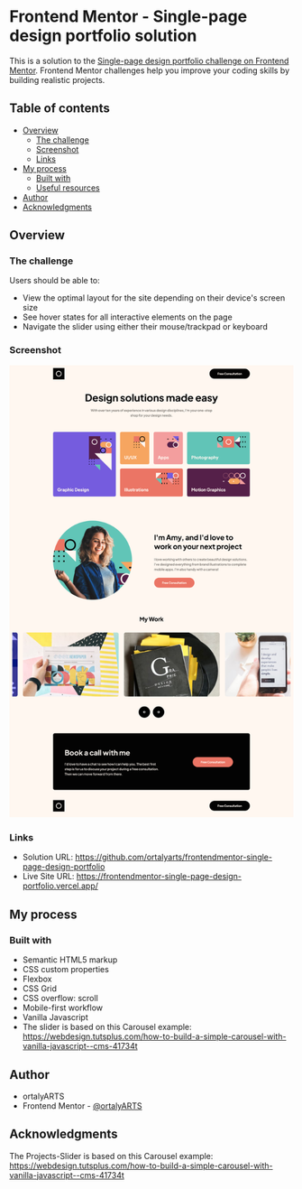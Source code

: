 # Frontend Mentor - Single-page design portfolio solution

This is a solution to the [Single-page design portfolio challenge on Frontend Mentor](https://www.frontendmentor.io/challenges/singlepage-design-portfolio-2MMhyhfKVo). Frontend Mentor challenges help you improve your coding skills by building realistic projects. 

## Table of contents

- [Overview](#overview)
  - [The challenge](#the-challenge)
  - [Screenshot](#screenshot)
  - [Links](#links)
- [My process](#my-process)
  - [Built with](#built-with)
  - [Useful resources](#useful-resources)
- [Author](#author)
- [Acknowledgments](#acknowledgments)


## Overview

### The challenge

Users should be able to:

- View the optimal layout for the site depending on their device's screen size
- See hover states for all interactive elements on the page
- Navigate the slider using either their mouse/trackpad or keyboard

### Screenshot

![](./assets/scrennshot.png)


### Links

- Solution URL: https://github.com/ortalyarts/frontendmentor-single-page-design-portfolio
- Live Site URL: https://frontendmentor-single-page-design-portfolio.vercel.app/

## My process

### Built with

- Semantic HTML5 markup
- CSS custom properties
- Flexbox
- CSS Grid
- CSS overflow: scroll
- Mobile-first workflow
- Vanilla Javascript
- The slider is based on this Carousel example: https://webdesign.tutsplus.com/how-to-build-a-simple-carousel-with-vanilla-javascript--cms-41734t


## Author

- ortalyARTS
- Frontend Mentor - [@ortalyARTS](https://www.frontendmentor.io/profile/ortalyarts)


## Acknowledgments

The Projects-Slider is based on this Carousel example: https://webdesign.tutsplus.com/how-to-build-a-simple-carousel-with-vanilla-javascript--cms-41734t



